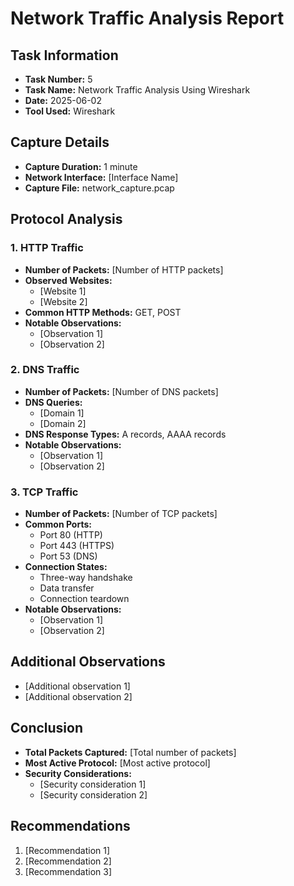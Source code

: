 # Network Traffic Analysis Report

## Task Information
- **Task Number:** 5
- **Task Name:** Network Traffic Analysis Using Wireshark
- **Date:** 2025-06-02
- **Tool Used:** Wireshark

## Capture Details
- **Capture Duration:** 1 minute
- **Network Interface:** [Interface Name]
- **Capture File:** network_capture.pcap

## Protocol Analysis

### 1. HTTP Traffic
- **Number of Packets:** [Number of HTTP packets]
- **Observed Websites:**
  - [Website 1]
  - [Website 2]
- **Common HTTP Methods:** GET, POST
- **Notable Observations:**
  - [Observation 1]
  - [Observation 2]

### 2. DNS Traffic
- **Number of Packets:** [Number of DNS packets]
- **DNS Queries:**
  - [Domain 1]
  - [Domain 2]
- **DNS Response Types:** A records, AAAA records
- **Notable Observations:**
  - [Observation 1]
  - [Observation 2]

### 3. TCP Traffic
- **Number of Packets:** [Number of TCP packets]
- **Common Ports:**
  - Port 80 (HTTP)
  - Port 443 (HTTPS)
  - Port 53 (DNS)
- **Connection States:**
  - Three-way handshake
  - Data transfer
  - Connection teardown
- **Notable Observations:**
  - [Observation 1]
  - [Observation 2]

## Additional Observations
- [Additional observation 1]
- [Additional observation 2]

## Conclusion
- **Total Packets Captured:** [Total number of packets]
- **Most Active Protocol:** [Most active protocol]
- **Security Considerations:**
  - [Security consideration 1]
  - [Security consideration 2]

## Recommendations
1. [Recommendation 1]
2. [Recommendation 2]
3. [Recommendation 3]
